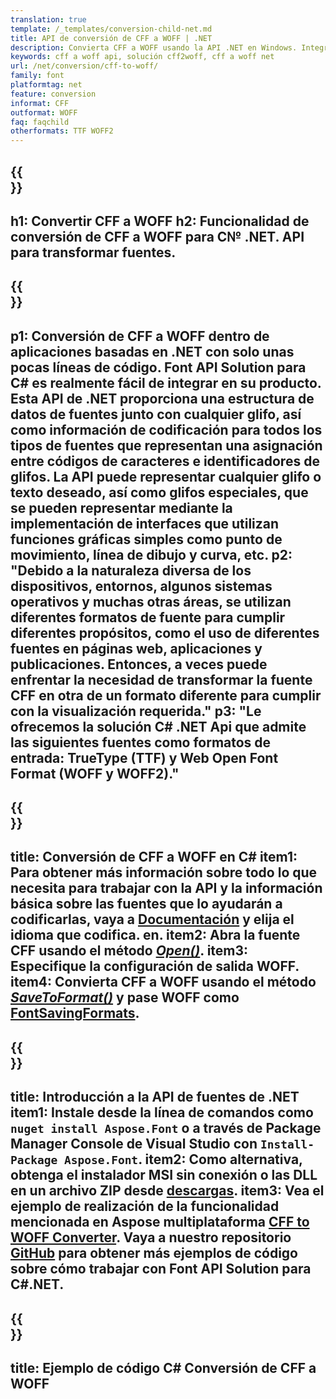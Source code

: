 ```yaml
---
translation: true
template: /_templates/conversion-child-net.md
title: API de conversión de CFF a WOFF | .NET
description: Convierta CFF a WOFF usando la API .NET en Windows. Integre esta función nativa de conversión de fuentes CFF a WOFF en su propia solución.
keywords: cff a woff api, solución cff2woff, cff a woff net
url: /net/conversion/cff-to-woff/
family: font
platformtag: net
feature: conversion
informat: CFF
outformat: WOFF
faq: faqchild
otherformats: TTF WOFF2
---
```


{{<section banner>}}
---
h1: Convertir CFF a WOFF
h2: Funcionalidad de conversión de CFF a WOFF para C№ .NET. API para transformar fuentes.
---

{{<section overview>}}
---
p1: Conversión de CFF a WOFF dentro de aplicaciones basadas en .NET con solo unas pocas líneas de código. Font API Solution para С# es realmente fácil de integrar en su producto. Esta API de .NET proporciona una estructura de datos de fuentes junto con cualquier glifo, así como información de codificación para todos los tipos de fuentes que representan una asignación entre códigos de caracteres e identificadores de glifos. La API puede representar cualquier glifo o texto deseado, así como glifos especiales, que se pueden representar mediante la implementación de interfaces que utilizan funciones gráficas simples como punto de movimiento, línea de dibujo y curva, etc.
p2: "Debido a la naturaleza diversa de los dispositivos, entornos, algunos sistemas operativos y muchas otras áreas, se utilizan diferentes formatos de fuente para cumplir diferentes propósitos, como el uso de diferentes fuentes en páginas web, aplicaciones y publicaciones. Entonces, a veces puede enfrentar la necesidad de transformar la fuente CFF en otra de un formato diferente para cumplir con la visualización requerida."
p3: "Le ofrecemos la solución С# .NET Api que admite las siguientes fuentes como formatos de entrada: TrueType (TTF) y Web Open Font Format (WOFF y WOFF2)."
---

{{<section feature1>}}
---
title: Conversión de CFF a WOFF en C#
item1: Para obtener más información sobre todo lo que necesita para trabajar con la API y la información básica sobre las fuentes que lo ayudarán a codificarlas, vaya a [Documentación](https://docs.aspose.com/font/) y elija el idioma que codifica. en.
item2: Abra la fuente CFF usando el método [*Open()*](https://reference.aspose.com/font/net/aspose.font/font/open/).
item3: Especifique la configuración de salida WOFF.
item4: Convierta CFF a WOFF usando el método [*SaveToFormat()*](https://reference.aspose.com/font/net/aspose.font/font/savetoformat/) y pase WOFF como [FontSavingFormats](https://reference.aspose.com/font/net/aspose.font/fontsavingformats/).
---

{{<section feature2>}}
---
title: Introducción a la API de fuentes de .NET
item1: Instale desde la línea de comandos como ```nuget install Aspose.Font``` o a través de Package Manager Console de Visual Studio con ```Install-Package Aspose.Font```.
item2: Como alternativa, obtenga el instalador MSI sin conexión o las DLL en un archivo ZIP desde [descargas](https://releases.aspose.com/font/net/).
item3: Vea el ejemplo de realización de la funcionalidad mencionada en Aspose  multiplataforma [CFF to WOFF Converter](https://products.aspose.app/font/conversion/cff-to-woff). Vaya a nuestro repositorio [GitHub](https://github.com/aspose-font/Aspose.Font-Documentation/tree/master/net-examples) para obtener más ejemplos de código sobre cómo trabajar con Font API Solution para C#.NET.
---

{{<section codeexample>}}
---
title: Ejemplo de código C# Conversión de CFF a WOFF
---